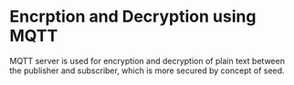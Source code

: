 # Encrption and Decryption using MQTT
MQTT server is used for encryption and decryption of plain text between the publisher and subscriber, which is more secured by concept of seed. 

